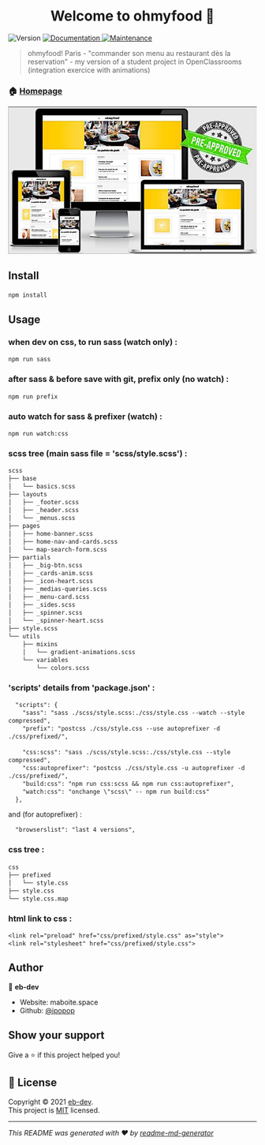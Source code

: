 <h1 align="center">Welcome to ohmyfood 👋</h1>
<p>
  <img alt="Version" src="https://img.shields.io/badge/version-1.0.0-blue.svg?cacheSeconds=2592000" />
  <a href="https://github.com/ipopop/eb-dev_OC_p3#readme" target="_blank">
    <img alt="Documentation" src="https://img.shields.io/badge/documentation-yes-brightgreen.svg" />
  </a>
  <a href="https://github.com/ipopop/eb-dev_OC_p3/graphs/commit-activity" target="_blank">
    <img alt="Maintenance" src="https://img.shields.io/badge/Maintained%3F-yes-green.svg" />
  </a>
</p>

> ohmyfood! Paris - "commander son menu au restaurant dès la reservation" - my version of a student project in OpenClassrooms (integration exercice with animations)

### 🏠 [Homepage](https://ipopop.github.io/eb-dev_OC_p3/index.html)

![responsive](https://raw.githubusercontent.com/ipopop/eb-dev_OC_p3/main/assets/img/pre-approved.jpg)
## Install

```sh
npm install
```
## Usage

### when dev on css, to run sass (watch only) :
```
npm run sass
```

### after sass & before save with git, prefix only (no watch) :
```
npm run prefix
```

### auto watch for sass & prefixer (watch) :
```
npm run watch:css
```

### scss tree (main sass file = 'scss/style.scss') :
```
scss
├── base
│   └── basics.scss
├── layouts
│   ├── _footer.scss
│   ├── _header.scss
│   └── _menus.scss
├── pages
│   ├── home-banner.scss
│   ├── home-nav-and-cards.scss
│   └── map-search-form.scss
├── partials
│   ├── _big-btn.scss
│   ├── _cards-anim.scss
│   ├── _icon-heart.scss
│   ├── _medias-queries.scss
│   ├── _menu-card.scss
│   ├── _sides.scss
│   ├── _spinner.scss
│   └── _spinner-heart.scss
├── style.scss
└── utils
    ├── mixins
    │   └── gradient-animations.scss
    └── variables
        └── colors.scss
```

### 'scripts' details from 'package.json' :
```
  "scripts": {
    "sass": "sass ./scss/style.scss:./css/style.css --watch --style compressed",
    "prefix": "postcss ./css/style.css --use autoprefixer -d ./css/prefixed/",

    "css:scss": "sass ./scss/style.scss:./css/style.css --style compressed",
    "css:autoprefixer": "postcss ./css/style.css -u autoprefixer -d ./css/prefixed/",
    "build:css": "npm run css:scss && npm run css:autoprefixer",
    "watch:css": "onchange \"scss\" -- npm run build:css"
  },
```
  and (for autoprefixer) :
```
  "browserslist": "last 4 versions",
```

### css tree :
```
css
├── prefixed
│   └── style.css
├── style.css
└── style.css.map
```

### html link to css :
```
<link rel="preload" href="css/prefixed/style.css" as="style">
<link rel="stylesheet" href="css/prefixed/style.css">
```

## Author

👤 **eb-dev**

* Website: maboite.space
* Github: [@ipopop](https://github.com/ipopop)

## Show your support

Give a ⭐️ if this project helped you!

## 📝 License

Copyright © 2021 [eb-dev](https://github.com/ipopop).<br />
This project is [MIT](https://en.wikipedia.org/wiki/MIT_License) licensed.

***
_This README was generated with ❤️ by [readme-md-generator](https://github.com/kefranabg/readme-md-generator)_